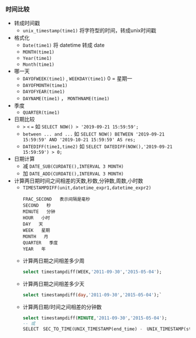 ### 时间比较

- 转成时间戳
    - `unix_timestamp(time1)`  将字符型的时间，转成unix时间戳
- 格式化
    - `Date(time1)` 将 datetime 转成 date
    - `MONTH(time1)`
    - `Year(time1)`
    - `Month(time1)`
- 哪一天
    - `DAYOFWEEK(time1)` , `WEEKDAY(time1)` 0 = 星期一
    - `DAYOFMONTH(time1)`
    - `DAYOFYEAR(time1)`
    - `DAYNAME(time1)` ， `MONTHNAME(time1)` 
- 季度
    - `QUARTER(time1)`
- 日期比较
    - `>` `<` `=` 如 `SELECT NOW() > '2019-09-21 15:59:59';`
    - `between ... and ...` 如 `SELECT NOW() BETWEEN '2019-09-21 15:59:59' AND '2019-10-21 15:59:59' AS res;`
    - `DATEDIFF(time1,time2)` 如 `SELECT DATEDIFF(NOW(),'2019-09-21 15:59:59') > 0;`
- 日期计算
    - 减 `DATE_SUB(CURDATE(),INTERVAL 3 MONTH)`
    - 加 `DATE_ADD(CURDATE(),INTERVAL 3 MONTH)`
- 计算两日期时间之间相差的天数,秒数,分钟数,周数,小时数
    - `TIMESTAMPDIFF(unit,datetime_expr1,datetime_expr2)`
        ```
        FRAC_SECOND   表示间隔是毫秒
        SECOND   秒
        MINUTE   分钟
        HOUR   小时
        DAY   天
        WEEK   星期
        MONTH   月
        QUARTER   季度
        YEAR   年
        ```
    - 计算两日期之间相差多少周 
        ```sql
        select timestampdiff(WEEK,'2011-09-30','2015-05-04');
        ```
    - 计算两日期之间相差多少天 
        ```sql
        select timestampdiff(day,'2011-09-30','2015-05-04');`
        ```
    - 计算两日期/时间之间相差的分钟数　
        ```sql
        select timestampdiff(MINUTE,'2011-09-30','2015-05-04');
        -- 或
        SELECT　SEC_TO_TIME(UNIX_TIMESTAMP(end_time) -　UNIX_TIMESTAMP(start_time));
        ```